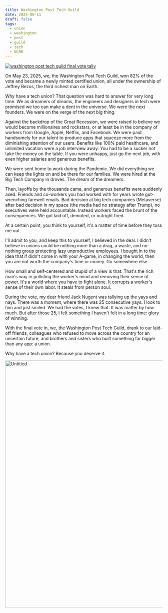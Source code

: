 ```yaml
---
title: Washington Post Tech Guild
date: 2025-06-11
draft: false
tags:
  - union
  - washington
  - post
  - guild
  - tech
  - NLRB
---
```

<div class="embed-container">
<a data-flickr-embed="true" href="https://www.flickr.com/photos/davidchicopham/54541701521/in/datetaken/" title="washington post tech guild final vote tally"><img src="https://live.staticflickr.com/65535/54541701521_34c8044973_b.jpg" alt="washington post tech guild final vote tally"/></a><script async src="//embedr.flickr.com/assets/client-code.js" charset="utf-8"></script>
</div>

On May 23, 2025, we, the Washington Post Tech Guild, won 82% of the vote and became a newly minted certified union, all under the ownership of Jeffrey Bezos, the third richest man on Earth.

Why have a tech union? That question was hard to answer for very long time. We as dreamers of dreams, the engineers and designers in tech were promised we too can make a dent in the universe. We were the next founders. We were on the verge of the next big thing. 

Against the backdrop of the Great Recession, we were raised to believe we would become millionaires and rockstars, or at least be in the company of workers from Google, Apple, Netflix, and Facebook. We were paid handsomely for our talent to produce apps that squeeze more from the diminishing attention of our users. Benefits like 100% paid healthcare, and unlimited vacation were a job interview away. You had to be a sucker not take the money on the table. If you were unhappy, just go the next job, with even higher salaries and generous benefits.

We were sent home to work during the Pandemic. We did everything we can keep the lights on and be there for our families. We were hired at the Big Tech Company in droves. The dream of the dreamers.

Then, layoffs by the thousands came, and generous benefits were suddenly axed. Friends and co-workers you had worked with for years wrote gut-wrenching farewell emails. Bad decision at big tech companies (Metaverse) after bad decision in my space (the media had no strategy after Trump), no executives were held accountable. Instead workers faced the brunt of the consequences. We got laid off, demoted, or outright fired.

At a certain point, you think to yourself, it's a matter of time before they toss me out. 

I'll admit to you, and keep this to yourself, I believed in the deal. I didn't believe in unions could be nothing more than a drag, a waste, and no-nothing group protecting lazy unproductive employees. I bought in to the idea that if didn't come in with your A-game, in changing the world, then you are not worth the company's time or money. Go somewhere else.

How small and self-centered and stupid of a view is that. That's the rich man's way in polluting the worker's mind and removing their sense of power. It's a world where you have to fight alone. It corrupts a worker's sense of their own labor. It steals from person soul. 

During the vote, my dear friend Jack Nugent was tallying up the yays and nays. There was a moment, where there was 25 consecutive yays. I look to him and just smiled. We had the votes, I knew that. It was matter by how much. But after those 25, I felt something I haven't felt in a long time: glory of winning.
 
With the final vote in, we, the Washington Post Tech Guild, drank to our laid-off friends, colleagues who refused to move across the country for an uncertain future, and brothers and sisters who built something far bigger than any app: a union. 

Why have a tech union? Because you deserve it.

<div class="embed-container">
<a data-flickr-embed="true" href="https://www.flickr.com/photos/davidchicopham/54570034228/in/datetaken/" title="Untitled"><img src="https://live.staticflickr.com/65535/54570034228_df2e6f0b34_b.jpg" width="1024" height="791" alt="Untitled"/></a><script async src="//embedr.flickr.com/assets/client-code.js" charset="utf-8"></script>
</div>